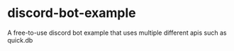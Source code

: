 # discord-bot-example
A free-to-use discord bot example that uses multiple different apis such as quick.db
